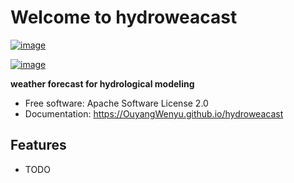 # Welcome to hydroweacast


[![image](https://img.shields.io/pypi/v/hydroweacast.svg)](https://pypi.python.org/pypi/hydroweacast)

[![image](https://pyup.io/repos/github/OuyangWenyu/hydroweacast/shield.svg)](https://pyup.io/repos/github/OuyangWenyu/hydroweacast)


**weather forecast for hydrological modeling**


-   Free software: Apache Software License 2.0
-   Documentation: <https://OuyangWenyu.github.io/hydroweacast>
    

## Features

-   TODO
